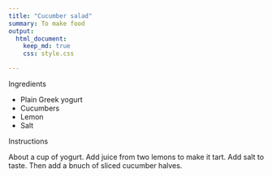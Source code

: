 ```yaml
---
title: "Cucumber salad"
summary: To make food
output:
  html_document:
    keep_md: true
    css: style.css

---
```





Ingredients

- Plain Greek yogurt
- Cucumbers
- Lemon
- Salt




Instructions
 
About a cup of yogurt. Add juice from two lemons to make it tart. Add salt to taste. Then add a bnuch of sliced cucumber halves.
